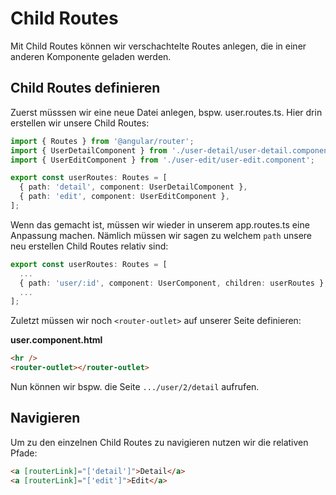 # Child Routes

Mit Child Routes können wir verschachtelte Routes anlegen, die in einer anderen Komponente geladen werden.

## Child Routes definieren

Zuerst müsssen wir eine neue Datei anlegen, bspw. <path>user.routes.ts</path>. Hier drin erstellen wir unsere Child Routes:

````Typescript
import { Routes } from '@angular/router';
import { UserDetailComponent } from './user-detail/user-detail.component';
import { UserEditComponent } from './user-edit/user-edit.component';

export const userRoutes: Routes = [
  { path: 'detail', component: UserDetailComponent },
  { path: 'edit', component: UserEditComponent },
];
````

Wenn das gemacht ist, müssen wir wieder in unserem <path>app.routes.ts</path> eine Anpassung machen. Nämlich müssen wir sagen zu welchem `path` unsere neu erstellen Child Routes relativ sind:

````Typescript
export const userRoutes: Routes = [
  ...
  { path: 'user/:id', component: UserComponent, children: userRoutes },
  ...
];
````

Zuletzt müssen wir noch `<router-outlet>` auf unserer Seite definieren:

<path>**user.component.html**</path>

```HTML
<hr />
<router-outlet></router-outlet>
``` 

Nun können wir bspw. die Seite `.../user/2/detail` aufrufen.

## Navigieren

Um zu den einzelnen Child Routes zu navigieren nutzen wir die relativen Pfade:

````HTML
<a [routerLink]="['detail']">Detail</a>
<a [routerLink]="['edit']">Edit</a>
````
